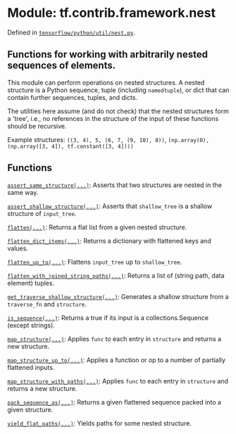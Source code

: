 <div itemscope itemtype="http://developers.google.com/ReferenceObject">
<meta itemprop="name" content="tf.contrib.framework.nest" />
<meta itemprop="path" content="Stable" />
</div>

# Module: tf.contrib.framework.nest



Defined in [`tensorflow/python/util/nest.py`](https://www.tensorflow.org/code/tensorflow/python/util/nest.py).

## Functions for working with arbitrarily nested sequences of elements.

This module can perform operations on nested structures. A nested structure is a
Python sequence, tuple (including `namedtuple`), or dict that can contain
further sequences, tuples, and dicts.

The utilities here assume (and do not check) that the nested structures form a
'tree', i.e., no references in the structure of the input of these functions
should be recursive.

Example structures: `((3, 4), 5, (6, 7, (9, 10), 8))`, `(np.array(0),
  (np.array([3, 4]), tf.constant([3, 4])))`

## Functions

[`assert_same_structure(...)`](../../../tf/contrib/framework/nest/assert_same_structure.md): Asserts that two structures are nested in the same way.

[`assert_shallow_structure(...)`](../../../tf/contrib/framework/nest/assert_shallow_structure.md): Asserts that `shallow_tree` is a shallow structure of `input_tree`.

[`flatten(...)`](../../../tf/contrib/framework/nest/flatten.md): Returns a flat list from a given nested structure.

[`flatten_dict_items(...)`](../../../tf/contrib/framework/nest/flatten_dict_items.md): Returns a dictionary with flattened keys and values.

[`flatten_up_to(...)`](../../../tf/contrib/framework/nest/flatten_up_to.md): Flattens `input_tree` up to `shallow_tree`.

[`flatten_with_joined_string_paths(...)`](../../../tf/contrib/framework/nest/flatten_with_joined_string_paths.md): Returns a list of (string path, data element) tuples.

[`get_traverse_shallow_structure(...)`](../../../tf/contrib/framework/nest/get_traverse_shallow_structure.md): Generates a shallow structure from a `traverse_fn` and `structure`.

[`is_sequence(...)`](../../../tf/contrib/framework/nest/is_sequence.md): Returns a true if its input is a collections.Sequence (except strings).

[`map_structure(...)`](../../../tf/contrib/framework/nest/map_structure.md): Applies `func` to each entry in `structure` and returns a new structure.

[`map_structure_up_to(...)`](../../../tf/contrib/framework/nest/map_structure_up_to.md): Applies a function or op to a number of partially flattened inputs.

[`map_structure_with_paths(...)`](../../../tf/contrib/framework/nest/map_structure_with_paths.md): Applies `func` to each entry in `structure` and returns a new structure.

[`pack_sequence_as(...)`](../../../tf/contrib/framework/nest/pack_sequence_as.md): Returns a given flattened sequence packed into a given structure.

[`yield_flat_paths(...)`](../../../tf/contrib/framework/nest/yield_flat_paths.md): Yields paths for some nested structure.

